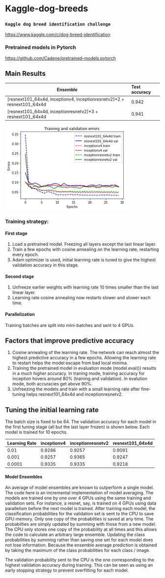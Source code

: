 # Kaggle-dog-breeds
### ```Kaggle dog breed identification challenge```

https://www.kaggle.com/c/dog-breed-identification

### Pretrained models in Pytorch

https://github.com/Cadene/pretrained-models.pytorch

## Main Results

|Ensemble | Test accuracy|
| ------------- |:----------------|
|[resnext101_64x4d, inceptionv4, inceptionresnetv2]*2 + resnext101_64x4d | 0.942 |
|[resnext101_64x4d, inceptionresnetv2]*3 + resnext101_64x4d | 0.941|

![Training curves](https://github.com/rickyfokzxc/Kaggle-dog-breeds/blob/master/errors.png)

### Training strategy:
#### First stage
1) Load a pretrained model. Freezing all layers except the last linear layer.
2) Train a few epochs with cosine annealing on the learning rate, restarting every epoch.
3) Adam optimizer is used, initial learning rate is tuned to give the highest validation accuracy in this stage.

#### Second stage
1) Unfreeze earlier weights with learning rate 10 times smaller than the last linear layer. 
2) Learning rate cosine annealing now restarts slower and slower each time.

#### Parallelization
Training batches are split into mini-batches and sent to 4 GPUs. 


## Factors that improve predictive accuracy
1) Cosine annealing of the learning rate. The network can reach almost the highest predictive accuracy in a few epochs. Allowing the learning rate to restart helps the model escape from bad local minima.
2) Training the pretrained model in evaluation mode (model.eval()) results in a much higher accuracy. In traning mode, training accuracy for inception hovers around 80% (training and validation). In evalution mode, both accuracies get above 90%.
3) Unfreezing the models and train with a small learning rate after fine-tuning helps resnext101_64x4d and inceptionresnetv2.

## Tuning the initial learning rate
The batch size is fixed to be 64. The validation accuracy for each model in the first tuning stage (all but the last layer frozen) is shown below. Each model is trained for 10 epochs. 

| Learning Rate |   inceptionv4   | inceptionresnetv2 | resnext101_64x4d|
| ------------- |:----------------|:------------------|:----------------|
| 0.01          |0.9286           |0.9257             | 0.9091          |
| 0.001         |0.9257           |0.9365             | 0.9247          |  
| 0.0001 |0.9335| 0.9335| 0.9218|


#### Model Ensembles
An average of model ensembles are known to outperform a single model. The code here is an incremental implementation of model averaging. The models are trained one by one over 4 GPUs using the same training and validation sets. For instance, a resnet, say, is trained on 4 GPUs using data parallelism before the next model is trained. After training each model, the classification probabilities for the validation set is sent to the CPU to save GPU memory. Only one copy of the probabilties is saved at any time. The probabilties are simply updated by summing with those from a new model. The CPU only stores one copy of the probability at all times and this allows the code to calculate an arbitrary large ensemble. Updating the class probabilities by summing rather than saving one set for each model does not lose information. Because the ensemble average prediction is obtained by taking the maximum of the class probabilities for each class / image.

The validation probability sent to the CPU is the one corresponding to the highest validation accuracy during training. This can be seen as using an early stopping strategy to prevent overfitting for each model.

